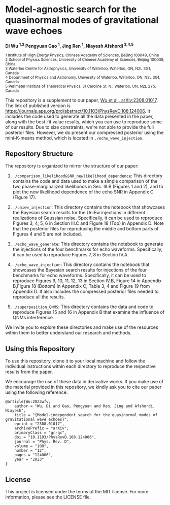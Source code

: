# Model-agnostic search for the quasinormal modes of gravitational wave echoes
**Di Wu <sup>1,2</sup> Pengyuan Gao <sup>1</sup>, Jing Ren <sup>1</sup>, Niayesh Afshordi <sup>3,4,5</sup>**

<sup>1 Institute of High Energy Physics, Chinese Academy of Sciences, Beijing 100049, China</sup><br />
<sup>2 School of Physics Sciences, University of Chinese Academy of Sciences, Beijing 100039, China</sup><br />
<sup>3 Waterloo Centre for Astrophysics, University of Waterloo, Waterloo, ON, N2L 3G1, Canada</sup><br />
<sup>4 Department of Physics and Astronomy, University of Waterloo, Waterloo, ON, N2L 3G1,
Canada</sup><br />
<sup>5 Perimeter Institute of Theoretical Physics, 31 Caroline St. N., Waterloo, ON, N2L 2Y5, Canada</sup><br />

This repository is a supplement to our paper, [Wu et al., arXiv:2308.01017](https://arxiv.org/abs/2308.01017). The link of published version is https://journals.aps.org/prd/abstract/10.1103/PhysRevD.108.124006. It includes the code used to generate all the data presented in the paper, along with the best-fit value results, which you can use to reproduce some of our results. Due to size constraints, we're not able to provide the full posterior files. However, we do present our compressed posterior using the mini-K-means method, which is located in `./echo_wave_injection`.

## Repository Structure
The repository is organized to mirror the structure of our paper:

1. `./comparison_likelihood&SNR_newlikelihood_dependence`: This directory contains the code and data used to make a simple comparison of the two phase-marginalized likelihoods in Sec. III.B (Figures 1 and 2), and to plot the new likelihood dependence of the echo SNR in Appendix C (Figure 17).

2. `./uniew_injection`: This directory contains the notebook that showcases the Bayesian search results for the UniEw injections in different realizations of Gaussian noise. Specifically, it can be used to reproduce Figures 3, 4, 5, 6 in Section III.C and Figure 18 (Top) in Appendix D. Note that the posterior files for reproducing the middle and bottom parts of Figures 4 and 5 are not included.

3. `./echo_wave_generate`: This directory contains the notebook to generate the injections of the four benchmarks for echo waveforms. Specifically, it can be used to reproduce Figures 7, 8 in Section IV.A.

4. `./echo_wave_injection`: This directory contains the notebook that showcases the Bayesian search results for injections of the four benchmarks for echo waveforms. Specifically, it can be used to reproduce Figures 9, 10, 11, 12, 13 in Section IV.B, Figure 14 in Appendix B,Figure 18 (Bottom) in Appendix C, Table 3, 4 and Figure 19 from Appendix D. It also includes the compressed posterior files needed to reproduce all the results.

5. `./superposition_QNMS`: This directory contains the data and code to reproduce Figures 15 and 16 in Appendix B that examine the influence of QNMs interference.

We invite you to explore these directories and make use of the resources within them to better understand our research and methods.

## Using this Repository
To use this repository, clone it to your local machine and follow the individual instructions within each directory to reproduce the respective results from the paper.

We encourage the use of these data in derivative works. If you make use of the material provided in this repository, we kindly ask you to cite our paper using the following reference:

```
@article{Wu:2023wfv,
    author = "Wu, Di and Gao, Pengyuan and Ren, Jing and Afshordi, Niayesh",
    title = "{Model-independent search for the quasinormal modes of gravitational wave echoes}",
    eprint = "2308.01017",
    archivePrefix = "arXiv",
    primaryClass = "gr-qc",
    doi = "10.1103/PhysRevD.108.124006",
    journal = "Phys. Rev. D",
    volume = "108",
    number = "12",
    pages = "124006",
    year = "2023"
}
```

## License
This project is licensed under the terms of the MIT license. For more information, please see the LICENSE file.
